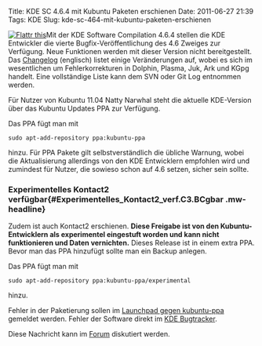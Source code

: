 Title: KDE SC 4.6.4 mit Kubuntu Paketen erschienen
Date: 2011-06-27 21:39
Tags: KDE
Slug: kde-sc-464-mit-kubuntu-paketen-erschienen

  

<noscript><a href="http://flattr.com/thing/325283/KDE-SC-4-6-4-mit-Kubuntu-Paketen-erschienen" target="_blank">  

![Flattr
this](http://api.flattr.com/button/flattr-badge-large.png "Flattr this")</a></noscript>Mit
der KDE Software Compilation 4.6.4 stellen die KDE Entwickler die vierte
Bugfix-Veröffentlichung des 4.6 Zweiges zur Verfügung. Neue Funktionen
werden mit dieser Version nicht bereitgestellt. Das
[Changelog](http://www.kde.org/announcements/changelogs/changelog4_6_3to4_6_4.php)
(englisch) listet einige Veränderungen auf, wobei es sich im
wesentlichen um Fehlerkorrekturen in Dolphin, Plasma, Juk, Ark und KGpg
handelt. Eine vollständige Liste kann dem SVN oder Git Log entnommen
werden.


Für Nutzer von Kubuntu 11.04 Natty Narwhal steht die aktuelle
KDE-Version über das Kubuntu Updates PPA zur Verfügung.


<!--break--><!--break-->

Das PPA fügt man mit


``` {.shell}
sudo apt-add-repository ppa:kubuntu-ppa
```

hinzu. Für PPA Pakete gilt selbstverständlich die übliche Warnung, wobei
die Aktualisierung allerdings von den KDE Entwicklern empfohlen wird und
zumindest für Nutzer, die sowieso schon auf 4.6 setzen, sicher sein
sollte.


### Experimentelles Kontact2 verfügbar{#Experimentelles_Kontact2_verf.C3.BCgbar .mw-headline}


Zudem ist auch Kontact2 erschienen. **Diese Freigabe ist von den
Kubuntu-Entwicklern als experimentel eingestuft worden und kann nicht
funktionieren und Daten vernichten.** Dieses Release ist in einem extra
PPA. Bevor man das PPA hinzufügt sollte man ein Backup anlegen.


Das PPA fügt man mit


``` {.shell}
sudo apt-add-repository ppa:kubuntu-ppa/experimental
```

hinzu.


Fehler in der Paketierung sollen im [Launchpad gegen
kubuntu-ppa](https://bugs.launchpad.net/kubuntu-ppa) gemeldet werden.
Fehler der Software direkt im [KDE Bugtracker](http://bugs.kde.org/).


Diese Nachricht kann im
[Forum](http://forum.kubuntu-de.org/index.php?board=1.0) diskutiert
werden.



